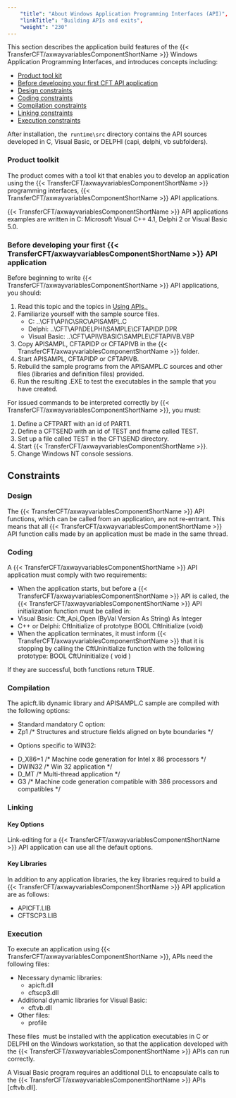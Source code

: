 ```yaml
---
    "title": "About Windows Application Programming Interfaces (API)",
    "linkTitle": "Building APIs and exits",
    "weight": "230"
---
```

This section describes the application build features of the {{< TransferCFT/axwayvariablesComponentShortName  >}}
Windows Application Programming Interfaces, and introduces concepts
including:

- [Product
    tool kit](#Product_toolkit)
- [Before
    developing your first CFT API application](#Before_developing_your_first_CFT_API_application)
- [Design
    constraints](#Design_constraints)
- [Coding
    constraints](#Coding_constraints)
- [Compilation
    constraints](#Compilation_constraints)
- [Linking
    constraints](#Linking_constraints)
- [Execution
    constraints](#Execution_constraints)

After installation, the` runtime\src` directory contains the API sources developed in C, Visual Basic, or DELPHI (capi, delphi, vb subfolders).

<span id="Product_toolkit"></span>

### Product toolkit

The product comes with a tool kit that enables you to develop an application
using the {{< TransferCFT/axwayvariablesComponentShortName  >}} programming interfaces, {{< TransferCFT/axwayvariablesComponentShortName  >}} API applications.

{{< TransferCFT/axwayvariablesComponentShortName  >}} API applications examples are written in C: Microsoft Visual
C++ 4.1, Delphi 2 or Visual Basic 5.0.

<span id="Before_developing_your_first_CFT_API_application"></span>

### Before developing your first {{< TransferCFT/axwayvariablesComponentShortName  >}} API application

Before beginning to write {{< TransferCFT/axwayvariablesComponentShortName  >}} API applications, you should:

1. Read this topic and the topics in [Using
    APIs,.](../../../about_this_document_zos/using_apis)
1. Familiarize yourself with the
    sample source files.
    -   C: ..\\CFT\\API\\C\\SRC\\APISAMPL.C 
    -   Delphi: ..\\CFT\\API\\DELPHI\\SAMPLE\\CFTAPIDP.DPR 
    -   Visual Basic: ..\\CFT\\API\\VBASIC\\SAMPLE\\CFTAPIVB.VBP
1. Copy
    APISAMPL, CFTAPIDP or CFTAPIVB in the {{< TransferCFT/axwayvariablesComponentShortName  >}} folder.
1. Start
    APISAMPL, CFTAPIDP or CFTAPIVB.
1. Rebuild the sample programs
    from the APISAMPL.C sources and other files (libraries and definition
    files) provided.
1. Run the resulting .EXE to test
    the executables in the sample that you have created.

For issued commands to be interpreted correctly by {{< TransferCFT/axwayvariablesComponentShortName  >}}, you must:

1. Define a CFTPART with an id of PART1.
1. Define a CFTSEND with an id of TEST and fname called TEST.
1. Set up a file called TEST in the CFT\\SEND directory.
1. Start {{< TransferCFT/axwayvariablesComponentShortName  >}}.
1. Change Windows NT console sessions.

<span id="Design_constraints"></span>

Constraints
-----------

### Design

The {{< TransferCFT/axwayvariablesComponentShortName  >}} API functions, which can be called from an application,
are not re-entrant. This means that all {{< TransferCFT/axwayvariablesComponentShortName  >}} API function calls
made by an application must be made in the same thread.

<span id="Coding_constraints"></span>

### Coding

A {{< TransferCFT/axwayvariablesComponentShortName  >}} API application must comply with two requirements:

- When the application
    starts, but before a {{< TransferCFT/axwayvariablesComponentShortName  >}} API is called, the {{< TransferCFT/axwayvariablesComponentShortName  >}} API
    initialization function must be called in:
- Visual Basic:
    Cft_Api_Open (ByVal Version As String) As Integer
- C++ or Delphi:
    CftInitialize of prototype BOOL CftInitialize (void)
- When the application
    terminates, it must inform {{< TransferCFT/axwayvariablesComponentShortName  >}} that it is stopping by calling
    the CftUninitialize function with the following prototype: BOOL
    CftUninitialize ( void )

If they are successful, both functions return TRUE.

<span id="Compilation_constraints"></span>

### Compilation

The apicft.lib dynamic library and APISAMPL.C sample are compiled with
the following options:

- Standard mandatory
    C option:
- Zp1 /\* Structures
    and structure fields aligned on byte boundaries \*/

<!-- -->

- Options specific
    to WIN32:

<!-- -->

- D_X86=1 /\*
    Machine code generation for Intel x 86 processors \*/
- DWIN32 /\* Win
    32 application \*/
- D_MT /\* Multi-thread
    application \*/
- G3 /\* Machine
    code generation compatible with 386 processors and compatibles \*/

<span id="Linking_constraints"></span>

### Linking

#### Key Options

Link-editing for a {{< TransferCFT/axwayvariablesComponentShortName  >}} API application can use all the default
options.

#### Key Libraries

In addition to any application libraries, the key libraries required
to build a {{< TransferCFT/axwayvariablesComponentShortName  >}} API application are as follows:

- APICFT.LIB
- CFTSCP3.LIB

<span id="Execution_constraints"></span>

### Execution

To execute an application using {{< TransferCFT/axwayvariablesComponentShortName  >}}, APIs
need the following files:

- Necessary dynamic
    libraries:
    -   apicft.dll
    -   cftscp3.dll
- Additional dynamic
    libraries for Visual Basic:  
    -   cftvb.dll
- Other files:
    -   profile

These files  must
be installed with the application executables in C or DELPHI on the Windows
workstation, so that the application developed with the {{< TransferCFT/axwayvariablesComponentShortName  >}} APIs
can run correctly.

A Visual Basic program requires an additional DLL to encapsulate calls
to the {{< TransferCFT/axwayvariablesComponentShortName  >}} APIs [cftvb.dll].
